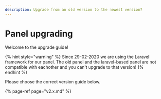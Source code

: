 ```yaml
---
description: Upgrade from an old version to the newest version?
---
```


# Panel upgrading

Welcome to the upgrade guide!

{% hint style="warning" %}
Since 29-02-2020 we are using the Laravel framework for our panel. The old panel and the laravel-based panel are not compatible with eachother and you can't upgrade to that version!
{% endhint %}

Please choose the correct version guide below.

{% page-ref page="v2.x.md" %}



